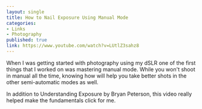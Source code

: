 ```yaml
---
layout: single
title: How to Nail Exposure Using Manual Mode
categories:
- Links
- Photography
published: true
link: https://www.youtube.com/watch?v=LUtlZ3sahz8
---
```


When I was getting started with photography using my dSLR one of the first things that I worked on was mastering manual mode. While you won't shoot in manual all the time, knowing how will help you take better shots in the other semi-automatic modes as well. 

In addition to Understanding Exposure by Bryan Peterson, this video really helped make the fundamentals click for me. 
